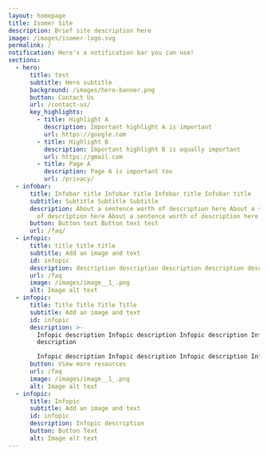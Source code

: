 ```yaml
---
layout: homepage
title: Isomer Site
description: Brief site description here
image: /images/isomer-logo.svg
permalink: /
notification: Here's a notification bar you can use!
sections:
  - hero:
      title: test
      subtitle: Hero subtitle
      background: /images/hero-banner.png
      button: Contact Us
      url: /contact-us/
      key_highlights:
        - title: Highlight A
          description: Important highlight A is important
          url: https://google.com
        - title: Highlight B
          description: Important highlight B is equally important
          url: https://gmail.com
        - title: Page A
          description: Page A is important too
          url: /privacy/
  - infobar:
      title: Infobar title Infobar title Infobar title Infobar title
      subtitle: Subtitle Subtitle Subtitle
      description: About a sentence worth of description here About a sentence worth
        of description here About a sentence worth of description here
      button: Button text Button text test
      url: /faq/
  - infopic:
      title: title title title
      subtitle: Add an image and text
      id: infopic
      description: description description description description description description
      url: /faq
      image: /images/image__1_.png
      alt: Image alt text
  - infopic:
      title: Title Title Title Title
      subtitle: Add an image and text
      id: infopic
      description: >-
        Infopic description Infopic description Infopic description Infopic
        description

        Infopic description Infopic description Infopic description Infopic description
      button: View more resources
      url: /faq
      image: /images/image__1_.png
      alt: Image alt text
  - infopic:
      title: Infopic
      subtitle: Add an image and text
      id: infopic
      description: Infopic description
      button: Button Text
      alt: Image alt text
---
```

